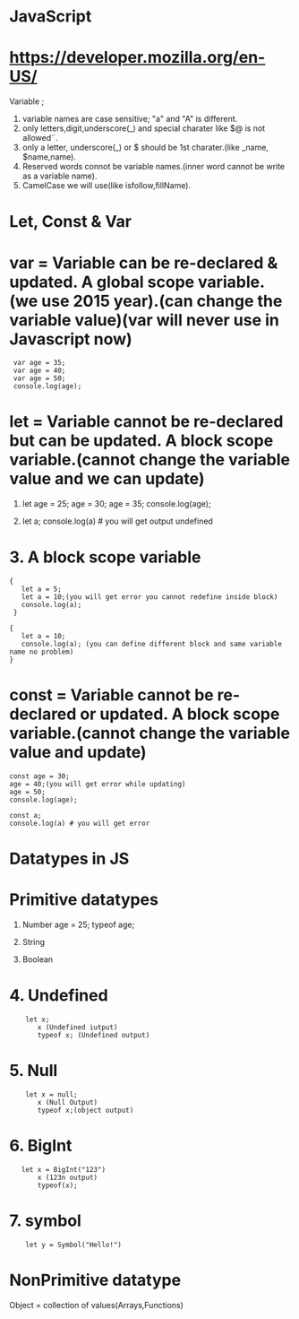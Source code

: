 # JavaScript

# https://developer.mozilla.org/en-US/


Variable ;
1. variable names are case sensitive; "a" and "A" is different.
2. only letters,digit,underscore(_) and special charater like $@ is not allowed¨.
3. only a letter, underscore(_) or $ should be 1st charater.(like _name, $name,name).
4. Reserved words connot be variable names.(inner word cannot be write as a variable name).
5. CamelCase we will use(like isfollow,fillName).


# Let, Const & Var

# var = Variable can be re-declared & updated. A global scope variable. (we use 2015 year).(can change the variable value)(var will never use in Javascript now)
     var age = 35;
     var age = 40;
     var age = 50;
     console.log(age);

# let = Variable cannot be re-declared but can be updated. A block scope variable.(cannot change the variable value and we can update)
  1. let age = 25;
     age = 30;
     age = 35;
     console.log(age);

  2. let a;
     console.log(a) # you will get output undefined

# 3. A block scope variable
    {
       let a = 5;
       let a = 10;(you will get error you cannot redefine inside block)
       console.log(a);
     }

    {
       let a = 10;
       console.log(a); (you can define different block and same variable name no problem)
    }

# const = Variable cannot be re-declared or updated. A block scope variable.(cannot change the variable value and update)
    const age = 30;
    age = 40;(you will get error while updating)
    age = 50;
    console.log(age);

    const a;
    console.log(a) # you will get error


# Datatypes in JS
# Primitive datatypes
   1. Number
     age = 25;
     typeof age;

   2. String
   3. Boolean
   # 4. Undefined
        let x;
           x (Undefined iutput)
           typeof x; (Undefined output)
      
   # 5. Null
        let x = null;
           x (Null Output)
           typeof x;(object output)
      
   # 6. BigInt
       let x = BigInt("123")
           x (123n output)
           typeof(x);
   # 7. symbol
        let y = Symbol("Hello!")
       
# NonPrimitive datatype

   Object = collection of values(Arrays,Functions)

   

